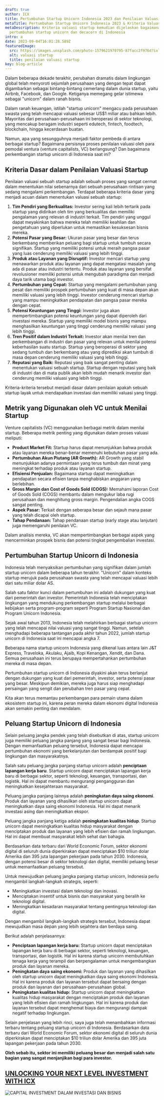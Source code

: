 ```yaml
---
draft: true
author: ICX
title: Pertumbuhan Startup Unicorn Indonesia 2023 dan Penilaian Valuasinya
metaTitle: Pertumbuhan Startup Unicorn Indonesia 2023 & Kriteria Valuasi Startup
metaDescription: Kriteria valuasi startup kemudian dijelaskan bagaimana
  pertumbuhan startup unicorn dan decacorn di Indonesia
intro: a
date: 2023-09-04T16:01:28.589Z
featuredImage:
  src: https://images.unsplash.com/photo-1579621970795-87facc2f976d?ixlib=rb-4.0.3&ixid=M3wxMjA3fDB8MHxwaG90by1wYWdlfHx8fGVufDB8fHx8fA%3D%3D&auto=format&fit=crop&w=870&q=80
  alt: valuasi startup
  title: penilaian valuasi startup
key: blog-article
---
```

Dalam beberapa dekade terakhir, perubahan dramatis dalam lingkungan global telah menyoroti sejumlah perusahaan yang dengan tepat dapat digambarkan sebagai bintang-bintang cemerlang dalam dunia startup, yaitu Airbnb, Facebook, dan Google. Ketiganya memegang gelar istimewa sebagai "unicorn" dalam ranah bisnis.

Dalam ranah keuangan, istilah "startup unicorn" mengacu pada perusahaan swasta yang telah mencapai valuasi sebesar US$1 miliar atau bahkan lebih. Mayoritas dari perusahaan-perusahaan ini beroperasi di sektor teknologi, yang mencakup beragam industri seperti edutech, fintech, foodtech, blockchain, hingga kecerdasan buatan.

Namun, apa yang sesungguhnya menjadi faktor pembeda di antara berbagai startup? Bagaimana persisnya proses penilaian valuasi oleh para pemodal ventura (venture capitalists, VC) berlangsung? Dan bagaimana perkembangan startup unicorn di Indonesia saat ini?

## Kriteria Dasar dalam Penilaian Valuasi Startup

Penilaian valuasi sebuah startup adalah sebuah proses yang sangat cermat dalam menentukan nilai sebenarnya dari sebuah perusahaan rintisan yang sedang mengalami perkembangan. Terdapat beberapa kriteria dasar yang menjadi acuan dalam menentukan valuasi sebuah startup:

1. **Tim Pendiri yang Berkualitas:** Investor sering kali lebih tertarik pada startup yang didirikan oleh tim yang berkualitas dan memiliki pengalaman yang relevan di industri terkait. Tim pendiri yang unggul dapat meyakinkan bahwa mereka telah memiliki keahlian dan pengetahuan yang diperlukan untuk memastikan kesuksesan bisnis mereka.
2. **Potensi Pasar yang Besar:** Ukuran pasar yang besar dan terus berkembang memberikan peluang bagi startup untuk tumbuh secara signifikan. Startup yang memiliki potensi untuk meraih pangsa pasar yang luas cenderung memiliki valuasi yang lebih tinggi.
3. **Produk atau Layanan yang Disruptif:** Investor mencari startup yang menawarkan produk atau layanan yang dapat mengatasi masalah yang ada di pasar atau industri tertentu. Produk atau layanan yang bersifat revolusioner memiliki potensi untuk mengubah paradigma dan menjadi daya tarik utama bagi investor.
4. **Pertumbuhan yang Cepat:** Startup yang mengalami pertumbuhan yang pesat dan memiliki prospek pertumbuhan yang kuat di masa depan akan memiliki valuasi yang lebih tinggi. Investor cenderung mencari startup yang mampu meningkatkan pendapatan dan pangsa pasar mereka dengan cepat.
5. **Potensi Keuntungan yang Tinggi:** Investor juga akan mempertimbangkan potensi keuntungan yang dapat diperoleh dari investasi mereka. Startup yang memiliki model bisnis yang mampu menghasilkan keuntungan yang tinggi cenderung memiliki valuasi yang lebih tinggi.
6. **Tren Positif dalam Industri Terkait:** Investor akan menilai tren dan perkembangan di industri dan pasar yang relevan untuk menilai potensi keberhasilan suatu startup. Startup yang beroperasi di sektor yang sedang tumbuh dan berkembang atau yang diprediksi akan tumbuh di masa depan cenderung memiliki valuasi yang lebih tinggi.
7. **Reputasi yang Baik:** Reputasi yang baik sangat penting dalam menentukan valuasi sebuah startup. Startup dengan reputasi yang baik di industri dan di mata publik akan lebih mudah menarik investor dan cenderung memiliki valuasi yang lebih tinggi.

Kriteria-kriteria tersebut menjadi dasar dalam penilaian apakah sebuah startup layak untuk mendapatkan investasi dan memiliki valuasi yang tinggi.

## Metrik yang Digunakan oleh VC untuk Menilai Startup

Venture capitalists (VC) menggunakan berbagai metrik dalam menilai startup. Beberapa metrik penting yang digunakan dalam proses valuasi meliputi:

* **Product Market Fit:** Startup harus dapat menunjukkan bahwa produk atau layanan mereka benar-benar memenuhi kebutuhan pasar yang ada.
* **Pertumbuhan Akun Piutang (AR Growth):** AR Growth yang stabil menunjukkan adanya permintaan yang terus tumbuh dan minat yang meningkat terhadap produk atau layanan startup.
* **Efisiensi Penjualan:** Bagaimana startup dapat meningkatkan pendapatan secara efisien tanpa menghabiskan anggaran yang berlebihan.
* **Gross Margin dan Cost of Goods Sold (COGS):** Memahami laporan Cost of Goods Sold (COGS) membantu dalam mengukur laba rugi perusahaan dan menghitung gross margin. Pengendalian angka COGS sangat penting.
* **Aspek Pasar:** Terkait dengan seberapa besar dan sejauh mana pasar yang telah dicapai oleh startup.
* **Tahap Pendanaan:** Tahap pendanaan startup (early stage atau lanjutan) juga memengaruhi penilaian VC.

Dalam analisis mereka, VC akan mempertimbangkan berbagai aspek yang mencerminkan prospek bisnis dan potensi tingkat pengembalian investasi.

## Pertumbuhan Startup Unicorn di Indonesia

Indonesia telah menyaksikan pertumbuhan yang signifikan dalam jumlah startup unicorn dalam beberapa tahun terakhir. "Unicorn" dalam konteks startup merujuk pada perusahaan swasta yang telah mencapai valuasi lebih dari satu miliar dolar AS.

Salah satu faktor kunci dalam pertumbuhan ini adalah dukungan yang kuat dari pemerintah dan investor. Pemerintah Indonesia telah menciptakan lingkungan yang mendukung perkembangan startup melalui berbagai kebijakan serta program-program seperti Program Startup Nasional dan Program Unicorn Indonesia.

Sejak awal tahun 2013, Indonesia telah melahirkan berbagai startup unicorn yang telah mencapai nilai valuasi yang sangat tinggi. Namun, setelah menghadapi beberapa tantangan pada akhir tahun 2022, jumlah startup unicorn di Indonesia saat ini mencapai angka 7.

Beberapa nama startup unicorn Indonesia yang dikenal luas antara lain J&T Express, Traveloka, Akulaku, Ajaib, Kopi Kenangan, Xendit, dan Dana. Semua perusahaan ini terus berupaya mempertahankan pertumbuhan mereka di masa depan.

Pertumbuhan startup unicorn di Indonesia diyakini akan terus berlanjut dengan dukungan yang kuat dari pemerintah, investor, serta potensi pasar yang besar. Meskipun demikian, mereka juga harus siap menghadapi persaingan yang sengit dan perubahan tren pasar yang cepat.

Kita akan terus memantau perkembangan para pemain utama dalam ekosistem startup ini, karena peran mereka dalam ekonomi digital Indonesia akan semakin penting dan mendalam.

## **Peluang Startup Unicorn di Indonesia**

Selain peluang jangka pendek yang telah disebutkan di atas, startup unicorn juga memiliki peluang jangka panjang yang sangat besar bagi Indonesia. Dengan memanfaatkan peluang tersebut, Indonesia dapat mencapai pertumbuhan ekonomi yang berkelanjutan dan berdampak positif bagi lingkungan dan masyarakatnya.

Salah satu peluang jangka panjang startup unicorn adalah **penciptaan lapangan kerja baru**. Startup unicorn dapat menciptakan lapangan kerja baru di berbagai sektor, seperti teknologi, keuangan, transportasi, dan logistik. Hal ini dapat membantu mengurangi pengangguran dan meningkatkan kesejahteraan masyarakat.

Peluang jangka panjang lainnya adalah **peningkatan daya saing ekonomi**. Produk dan layanan yang dihasilkan oleh startup unicorn dapat meningkatkan daya saing ekonomi Indonesia. Hal ini dapat menarik investasi asing dan meningkatkan ekspor.

Peluang jangka panjang ketiga adalah **peningkatan kualitas hidup**. Startup unicorn dapat meningkatkan kualitas hidup masyarakat dengan menciptakan produk dan layanan yang lebih efisien dan ramah lingkungan. Hal ini dapat membuat masyarakat lebih sehat dan bahagia.

Berdasarkan data terbaru dari World Economic Forum, sektor ekonomi digital di seluruh dunia diperkirakan dapat menciptakan $10 triliun dolar Amerika dan 395 juta lapangan pekerjaan pada tahun 2030. Indonesia, dengan potensi besar di sektor teknologi dan digital, memiliki peluang besar untuk memanfaatkan peluang tersebut.

Untuk mewujudkan peluang jangka panjang startup unicorn, Indonesia perlu mengambil langkah-langkah strategis, seperti:

* Meningkatkan investasi dalam teknologi dan inovasi.
* Menciptakan insentif untuk bisnis dan masyarakat yang beralih ke teknologi digital.
* Meningkatkan kesadaran masyarakat tentang pentingnya teknologi dan digital.

Dengan mengambil langkah-langkah strategis tersebut, Indonesia dapat mewujudkan masa depan yang lebih sejahtera dan berdaya saing.

Berikut adalah penjelasannya:

* **Penciptaan lapangan kerja baru:** Startup unicorn dapat menciptakan lapangan kerja baru di berbagai sektor, seperti teknologi, keuangan, transportasi, dan logistik. Hal ini karena startup unicorn membutuhkan tenaga kerja yang terampil dan berpengalaman untuk mengembangkan produk dan layanan mereka.
* **Peningkatan daya saing ekonomi:** Produk dan layanan yang dihasilkan oleh startup unicorn dapat meningkatkan daya saing ekonomi Indonesia. Hal ini karena produk dan layanan tersebut dapat bersaing dengan produk dan layanan dari perusahaan-perusahaan global.
* **Peningkatan kualitas hidup:** Startup unicorn dapat meningkatkan kualitas hidup masyarakat dengan menciptakan produk dan layanan yang lebih efisien dan ramah lingkungan. Hal ini karena produk dan layanan tersebut dapat menghemat biaya dan mengurangi dampak negatif terhadap lingkungan.

Selain penjelasan yang lebih rinci, saya juga telah menambahkan informasi terbaru tentang peluang startup unicorn di Indonesia. Berdasarkan data terbaru dari World Economic Forum, sektor ekonomi digital di seluruh dunia diperkirakan dapat menciptakan $10 triliun dolar Amerika dan 395 juta lapangan pekerjaan pada tahun 2030. 

**O﻿leh sebab itu, sektor ini memiliki peluang besar dan menjadi salah satu bagian yang sangat menjanjikan bagi para investor.** 

## [U﻿NLOCKING YOUR NEXT LEVEL INVESTMENT WITH ICX](https://icx.id/?utm_source=content_blog&utm_medium=blog&utm_campaign=blog&utm_id=content_blog&utm_content=blog_content)

![CAPITAL INVESTMENT DALAM INVESTASI DAN BISNIS](https://icx.id/img/snapinsta.app_346119647_1435083573982006_484823168912654359_n_1080-1-.jpg)